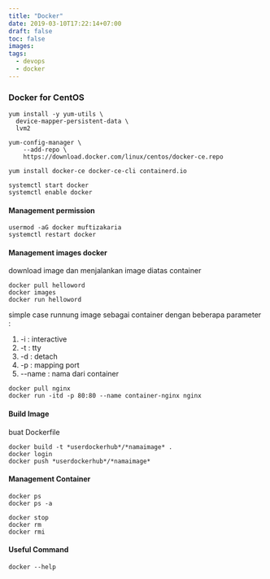 ```yaml
---
title: "Docker"
date: 2019-03-10T17:22:14+07:00
draft: false
toc: false
images:
tags:
  - devops
  - docker
---
```

### Docker for CentOS
```
yum install -y yum-utils \
  device-mapper-persistent-data \
  lvm2

yum-config-manager \
    --add-repo \
    https://download.docker.com/linux/centos/docker-ce.repo

yum install docker-ce docker-ce-cli containerd.io
```
```
systemctl start docker
systemctl enable docker
```
#### Management permission
```
usermod -aG docker muftizakaria
systemctl restart docker
```
#### Management images docker
download image dan menjalankan image diatas container
```
docker pull helloword
docker images
docker run helloword
```
simple case runnung image sebagai container dengan beberapa parameter :
1. -i : interactive
2. -t : tty
3. -d : detach
4. -p : mapping port
5. --name : nama dari container

```
docker pull nginx
docker run -itd -p 80:80 --name container-nginx nginx
```
#### Build Image
buat Dockerfile
```
docker build -t *userdockerhub*/*namaimage* .
docker login
docker push *userdockerhub*/*namaimage*
```
#### Management Container
```
docker ps
docker ps -a
```
```
docker stop
docker rm
docker rmi
```
#### Useful Command
```
docker --help
```

